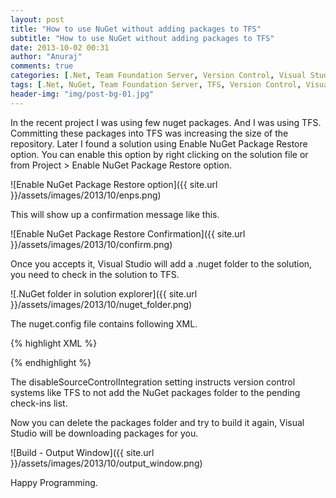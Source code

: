 ```yaml
---
layout: post
title: "How to use NuGet without adding packages to TFS"
subtitle: "How to use NuGet without adding packages to TFS"
date: 2013-10-02 00:31
author: "Anuraj"
comments: true
categories: [.Net, Team Foundation Server, Version Control, Visual Studio]
tags: [.Net, NuGet, Team Foundation Server, TFS, Version Control, Visual Studio]
header-img: "img/post-bg-01.jpg"
---
```

In the recent project I was using few nuget packages. And I was using TFS. Committing these packages into TFS was increasing the size of the repository. Later I found a solution using Enable NuGet Package Restore option. You can enable this option by right clicking on the solution file or from Project > Enable NuGet Package Restore option. 

![Enable NuGet Package Restore option]({{ site.url }}/assets/images/2013/10/enps.png)

This will show up a confirmation message like this. 

![Enable NuGet Package Restore Confirmation]({{ site.url }}/assets/images/2013/10/confirm.png)

Once you accepts it, Visual Studio will add a .nuget folder to the solution, you need to check in the solution to TFS.

![.NuGet folder in solution explorer]({{ site.url }}/assets/images/2013/10/nuget_folder.png)

The nuget.config file contains following XML.

{% highlight XML %}
<?xml version="1.0" encoding="utf-8"?>
<configuration>
  <solution>
    <add key="disableSourceControlIntegration" value="true" />
  </solution>
</configuration>
{% endhighlight %}

The disableSourceControlIntegration setting instructs version control systems like TFS to not add the NuGet packages folder to the pending check-ins list.

Now you can delete the packages folder and try to build it again, Visual Studio will be downloading packages for you.

![Build - Output Window]({{ site.url }}/assets/images/2013/10/output_window.png)

Happy Programming.

